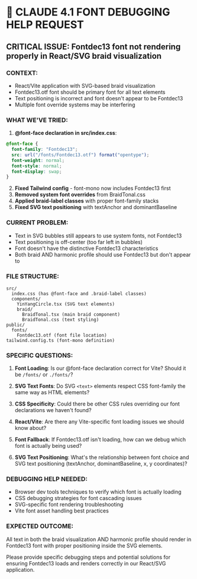 # 🚨 CLAUDE 4.1 FONT DEBUGGING HELP REQUEST

## **CRITICAL ISSUE**: Fontdec13 font not rendering properly in React/SVG braid visualization

### **CONTEXT**:
- React/Vite application with SVG-based braid visualization
- Fontdec13.otf font should be primary font for all text elements
- Text positioning is incorrect and font doesn't appear to be Fontdec13
- Multiple font override systems may be interfering

### **WHAT WE'VE TRIED**:

1. **@font-face declaration in src/index.css**:
```css
@font-face {
  font-family: "Fontdec13";
  src: url("/fonts/Fontdec13.otf") format("opentype");
  font-weight: normal;
  font-style: normal;
  font-display: swap;
}
```

2. **Fixed Tailwind config** - font-mono now includes Fontdec13 first
3. **Removed system font overrides** from BraidTonal.css 
4. **Applied braid-label classes** with proper font-family stacks
5. **Fixed SVG text positioning** with textAnchor and dominantBaseline

### **CURRENT PROBLEM**:
- Text in SVG bubbles still appears to use system fonts, not Fontdec13
- Text positioning is off-center (too far left in bubbles)
- Font doesn't have the distinctive Fontdec13 characteristics
- Both braid AND harmonic profile should use Fontdec13 but don't appear to

### **FILE STRUCTURE**:
```
src/
  index.css (has @font-face and .braid-label classes)
  components/
    YinYangCircle.tsx (SVG text elements)
    braid/
      BraidTonal.tsx (main braid component)
      BraidTonal.css (text styling)
public/
  fonts/
    Fontdec13.otf (font file location)
tailwind.config.ts (font-mono definition)
```

### **SPECIFIC QUESTIONS**:

1. **Font Loading**: Is our @font-face declaration correct for Vite? Should it be `/fonts/` or `./fonts/`?

2. **SVG Text Fonts**: Do SVG `<text>` elements respect CSS font-family the same way as HTML elements?

3. **CSS Specificity**: Could there be other CSS rules overriding our font declarations we haven't found?

4. **React/Vite**: Are there any Vite-specific font loading issues we should know about?

5. **Font Fallback**: If Fontdec13.otf isn't loading, how can we debug which font is actually being used?

6. **SVG Text Positioning**: What's the relationship between font choice and SVG text positioning (textAnchor, dominantBaseline, x, y coordinates)?

### **DEBUGGING HELP NEEDED**:
- Browser dev tools techniques to verify which font is actually loading
- CSS debugging strategies for font cascading issues
- SVG-specific font rendering troubleshooting
- Vite font asset handling best practices

### **EXPECTED OUTCOME**:
All text in both the braid visualization AND harmonic profile should render in Fontdec13 font with proper positioning inside the SVG elements.

Please provide specific debugging steps and potential solutions for ensuring Fontdec13 loads and renders correctly in our React/SVG application.